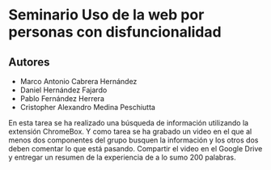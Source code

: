 # Seminario Uso de la web por personas con disfuncionalidad
## Autores
- Marco Antonio Cabrera Hernández
- Daniel Hernández Fajardo
- Pablo Fernández Herrera
- Cristopher Alexandro Medina Peschiutta

En esta tarea se ha realizado una búsqueda de información utilizando la extensión ChromeBox. Y como tarea se ha grabado un video en el que al menos dos componentes del grupo busquen la información y los otros dos deben comentar lo que está pasando. Compartir el video en el Google Drive y entregar un resumen de la experiencia de a lo sumo 200 palabras.